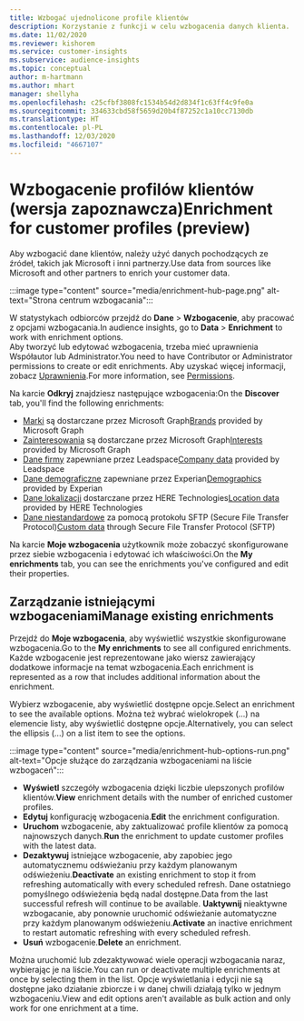 ```yaml
---
title: Wzbogać ujednolicone profile klientów
description: Korzystanie z funkcji w celu wzbogacenia danych klienta.
ms.date: 11/02/2020
ms.reviewer: kishorem
ms.service: customer-insights
ms.subservice: audience-insights
ms.topic: conceptual
author: m-hartmann
ms.author: mhart
manager: shellyha
ms.openlocfilehash: c25cfbf3808fc1534b54d2d834f1c63ff4c9fe0a
ms.sourcegitcommit: 334633cbd58f5659d20b4f87252c1a10cc7130db
ms.translationtype: HT
ms.contentlocale: pl-PL
ms.lasthandoff: 12/03/2020
ms.locfileid: "4667107"
---
```

# <a name="enrichment-for-customer-profiles-preview"></a><span data-ttu-id="30b53-103">Wzbogacenie profilów klientów (wersja zapoznawcza)</span><span class="sxs-lookup"><span data-stu-id="30b53-103">Enrichment for customer profiles (preview)</span></span>

<span data-ttu-id="30b53-104">Aby wzbogacić dane klientów, należy użyć danych pochodzących ze źródeł, takich jak Microsoft i inni partnerzy.</span><span class="sxs-lookup"><span data-stu-id="30b53-104">Use data from sources like Microsoft and other partners to enrich your customer data.</span></span>

:::image type="content" source="media/enrichment-hub-page.png" alt-text="Strona centrum wzbogacania":::

<span data-ttu-id="30b53-106">W statystykach odbiorców przejdź do **Dane** > **Wzbogacenie**, aby pracować z opcjami wzbogacania.</span><span class="sxs-lookup"><span data-stu-id="30b53-106">In audience insights, go to **Data** > **Enrichment** to work with enrichment options.</span></span>    
<span data-ttu-id="30b53-107">Aby tworzyć lub edytować wzbogacenia, trzeba mieć uprawnienia Współautor lub Administrator.</span><span class="sxs-lookup"><span data-stu-id="30b53-107">You need to have Contributor or Administrator permissions to create or edit enrichments.</span></span> <span data-ttu-id="30b53-108">Aby uzyskać więcej informacji, zobacz [Uprawnienia](permissions.md).</span><span class="sxs-lookup"><span data-stu-id="30b53-108">For more information, see [Permissions](permissions.md).</span></span>

<span data-ttu-id="30b53-109">Na karcie **Odkryj** znajdziesz następujące wzbogacenia:</span><span class="sxs-lookup"><span data-stu-id="30b53-109">On the **Discover** tab, you'll find the following enrichments:</span></span>

- <span data-ttu-id="30b53-110">[Marki](enrichment-microsoft-graph.md) są dostarczane przez Microsoft Graph</span><span class="sxs-lookup"><span data-stu-id="30b53-110">[Brands](enrichment-microsoft-graph.md) provided by Microsoft Graph</span></span>
- <span data-ttu-id="30b53-111">[Zainteresowania](enrichment-microsoft-graph.md) są dostarczane przez Microsoft Graph</span><span class="sxs-lookup"><span data-stu-id="30b53-111">[Interests](enrichment-microsoft-graph.md) provided by Microsoft Graph</span></span>
- <span data-ttu-id="30b53-112">[Dane firmy](enrichment-leadspace.md) zapewniane przez Leadspace</span><span class="sxs-lookup"><span data-stu-id="30b53-112">[Company data](enrichment-leadspace.md) provided by Leadspace</span></span>
- <span data-ttu-id="30b53-113">[Dane demograficzne](enrichment-experian.md) zapewniane przez Experian</span><span class="sxs-lookup"><span data-stu-id="30b53-113">[Demographics](enrichment-experian.md) provided by Experian</span></span>
- <span data-ttu-id="30b53-114">[Dane lokalizacji](enrichment-here.md) dostarczane przez HERE Technologies</span><span class="sxs-lookup"><span data-stu-id="30b53-114">[Location data](enrichment-here.md) provided by HERE Technologies</span></span>
- <span data-ttu-id="30b53-115">[Dane niestandardowe](enrichment-SFTP-custom-import.md) za pomocą protokołu SFTP (Secure File Transfer Protocol)</span><span class="sxs-lookup"><span data-stu-id="30b53-115">[Custom data](enrichment-SFTP-custom-import.md) through Secure File Transfer Protocol (SFTP)</span></span>

<span data-ttu-id="30b53-116">Na karcie **Moje wzbogacenia** użytkownik może zobaczyć skonfigurowane przez siebie wzbogacenia i edytować ich właściwości.</span><span class="sxs-lookup"><span data-stu-id="30b53-116">On the **My enrichments** tab, you can see the enrichments you've configured and edit their properties.</span></span>

## <a name="manage-existing-enrichments"></a><span data-ttu-id="30b53-117">Zarządzanie istniejącymi wzbogaceniami</span><span class="sxs-lookup"><span data-stu-id="30b53-117">Manage existing enrichments</span></span>

<span data-ttu-id="30b53-118">Przejdź do **Moje wzbogacenia**, aby wyświetlić wszystkie skonfigurowane wzbogacenia.</span><span class="sxs-lookup"><span data-stu-id="30b53-118">Go to the **My enrichments** to see all configured enrichments.</span></span> <span data-ttu-id="30b53-119">Każde wzbogacenie jest reprezentowane jako wiersz zawierający dodatkowe informacje na temat wzbogacenia.</span><span class="sxs-lookup"><span data-stu-id="30b53-119">Each enrichment is represented as a row that includes additional information about the enrichment.</span></span>

<span data-ttu-id="30b53-120">Wybierz wzbogacenie, aby wyświetlić dostępne opcje.</span><span class="sxs-lookup"><span data-stu-id="30b53-120">Select an enrichment to see the available options.</span></span> <span data-ttu-id="30b53-121">Można też wybrać wielokropek (...) na elemencie listy, aby wyświetlić dostępne opcje.</span><span class="sxs-lookup"><span data-stu-id="30b53-121">Alternatively, you can select the ellipsis (...) on a list item to see the options.</span></span>

:::image type="content" source="media/enrichment-hub-options-run.png" alt-text="Opcje służące do zarządzania wzbogaceniami na liście wzbogaceń":::

- <span data-ttu-id="30b53-123">**Wyświetl** szczegóły wzbogacenia dzięki liczbie ulepszonych profilów klientów.</span><span class="sxs-lookup"><span data-stu-id="30b53-123">**View** enrichment details with the number of enriched customer profiles.</span></span>
- <span data-ttu-id="30b53-124">**Edytuj** konfigurację wzbogacenia.</span><span class="sxs-lookup"><span data-stu-id="30b53-124">**Edit** the enrichment configuration.</span></span>
- <span data-ttu-id="30b53-125">**Uruchom** wzbogacenie, aby zaktualizować profile klientów za pomocą najnowszych danych.</span><span class="sxs-lookup"><span data-stu-id="30b53-125">**Run** the enrichment to update customer profiles with the latest data.</span></span>
- <span data-ttu-id="30b53-126">**Dezaktywuj** istniejące wzbogacenie, aby zapobiec jego automatycznemu odświeżaniu przy każdym planowanym odświeżeniu.</span><span class="sxs-lookup"><span data-stu-id="30b53-126">**Deactivate** an existing enrichment to stop it from refreshing automatically with every scheduled refresh.</span></span> <span data-ttu-id="30b53-127">Dane ostatniego pomyślnego odświeżenia będą nadal dostępne.</span><span class="sxs-lookup"><span data-stu-id="30b53-127">Data from the last successful refresh will continue to be available.</span></span> <span data-ttu-id="30b53-128">**Uaktywnij** nieaktywne wzbogacanie, aby ponownie uruchomić odświeżanie automatyczne przy każdym planowanym odświeżeniu.</span><span class="sxs-lookup"><span data-stu-id="30b53-128">**Activate** an inactive enrichment to restart automatic refreshing with every scheduled refresh.</span></span>
- <span data-ttu-id="30b53-129">**Usuń** wzbogacenie.</span><span class="sxs-lookup"><span data-stu-id="30b53-129">**Delete** an enrichment.</span></span>

<span data-ttu-id="30b53-130">Można uruchomić lub zdezaktywować wiele operacji wzbogacania naraz, wybierając je na liście.</span><span class="sxs-lookup"><span data-stu-id="30b53-130">You can run or deactivate multiple enrichments at once by selecting them in the list.</span></span> <span data-ttu-id="30b53-131">Opcje wyświetlania i edycji nie są dostępne jako działanie zbiorcze i w danej chwili działają tylko w jednym wzbogaceniu.</span><span class="sxs-lookup"><span data-stu-id="30b53-131">View and edit options aren't available as bulk action and only work for one enrichment at a time.</span></span>
